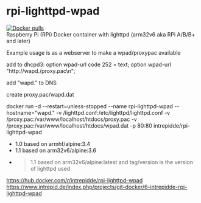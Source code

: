 # rpi-lighttpd-wpad
<a href="https://hub.docker.com/r/intrepidde/rpi-lighttpd-wpad"><img src="https://img.shields.io/docker/pulls/intrepidde/rpi-lighttpd-wpad.svg?style=plastic&logo=appveyor" alt="Docker pulls"/></a><br>
Raspberry Pi (RPi) Docker container with lighttpd
(arm32v6 aka RPi A/B/B+ and later)

Example usage is as a webserver to make a wpad/proxypac available

add to dhcpd3: option wpad-url code 252 = text; option wpad-url "http://wapd./proxy.pac\n";

add "wapd." to DNS

create proxy.pac/wapd.dat

docker run -d --restart=unless-stopped --name rpi-lighttpd-wpad --hostname="wapd." -v /lighttpd.conf:/etc/lighttpd/lighttpd.conf -v /proxy.pac:/var/www/localhost/htdocs/proxy.pac -v /proxy.pac:/var/www/localhost/htdocs/wpad.dat -p 80:80 intrepidde/rpi-lighttpd-wpad


* 1.0 based on armhf/alpine:3.4
* 1.1 based on arm32v6/alpine:3.6
* >1.1 based on arm32v6/alpine:latest and tag/version is the version of lighttpd used

https://hub.docker.com/r/intrepidde/rpi-lighttpd-wpad
https://www.intrepid.de/index.php/projects/git-docker/6-intrepidde-rpi-lighttpd-wpad

